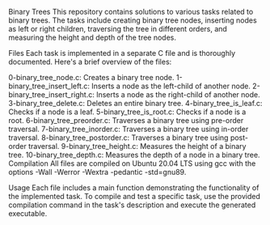 Binary Trees
This repository contains solutions to various tasks related to binary trees. The tasks include creating binary tree nodes, inserting nodes as left or right children, traversing the tree in different orders, and measuring the height and depth of the tree nodes.

Files
Each task is implemented in a separate C file and is thoroughly documented. Here's a brief overview of the files:

0-binary_tree_node.c: Creates a binary tree node.
1-binary_tree_insert_left.c: Inserts a node as the left-child of another node.
2-binary_tree_insert_right.c: Inserts a node as the right-child of another node.
3-binary_tree_delete.c: Deletes an entire binary tree.
4-binary_tree_is_leaf.c: Checks if a node is a leaf.
5-binary_tree_is_root.c: Checks if a node is a root.
6-binary_tree_preorder.c: Traverses a binary tree using pre-order traversal.
7-binary_tree_inorder.c: Traverses a binary tree using in-order traversal.
8-binary_tree_postorder.c: Traverses a binary tree using post-order traversal.
9-binary_tree_height.c: Measures the height of a binary tree.
10-binary_tree_depth.c: Measures the depth of a node in a binary tree.
Compilation
All files are compiled on Ubuntu 20.04 LTS using gcc with the options -Wall -Werror -Wextra -pedantic -std=gnu89.

Usage
Each file includes a main function demonstrating the functionality of the implemented task. To compile and test a specific task, use the provided compilation command in the task's description and execute the generated executable.
